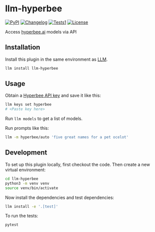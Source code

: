 # llm-hyperbee

[![PyPI](https://img.shields.io/pypi/v/llm-fireworks.svg)](https://pypi.org/project/llm-hyperbee/)
[![Changelog](https://img.shields.io/github/v/release/HyperbeeAI/llm-hyperbee?include_prereleases&label=changelog)](https://github.com/HyperbeeAI/llm-hyperbee/releases)
[![Tests1](https://github.com/HyperbeeAI/llm-hyperbee/actions/workflows/test.yml/badge.svg)](https://github.com/HyperbeeAI/llm-hyperbee/actions/workflows/test.yml)
[![License](https://img.shields.io/badge/license-Apache%202.0-blue.svg)](https://github.com/HyperbeeAI/llm-hyperbee/blob/main/LICENSE)

Access [hyperbee.ai](https://www.hyperbee.ai/) models via API

## Installation

Install this plugin in the same environment as [LLM](https://llm.datasette.io/).
```bash
llm install llm-hyperbee
```
## Usage
Obtain a [Hyperbee API key](https://www.hyperbee.ai/) and save it like this:

```bash
llm keys set hyperbee
# <Paste key here>
```

Run `llm models` to get a list of models.

Run prompts like this:
```bash
llm -m hyperbee/auto 'five great names for a pet ocelot'
```

## Development

To set up this plugin locally, first checkout the code. Then create a new virtual environment:
```bash
cd llm-hyperbee
python3 -m venv venv
source venv/bin/activate
```
Now install the dependencies and test dependencies:
```bash
llm install -e '.[test]'
```
To run the tests:
```bash
pytest
```
